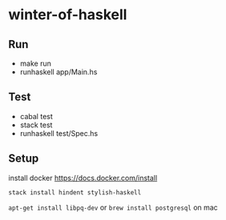 # winter-of-haskell
## Run
- make run
- runhaskell app/Main.hs
## Test
- cabal test
- stack test
- runhaskell test/Spec.hs

## Setup
install docker https://docs.docker.com/install

`stack install hindent stylish-haskell`

`apt-get install libpq-dev` or `brew install postgresql` on mac
